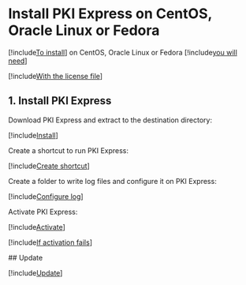 ﻿# Install PKI Express on CentOS, Oracle Linux or Fedora

[!include[To install](includes/intro-prefix.md)] on CentOS, Oracle Linux or Fedora [!include[you will need](includes/intro-suffix.md)]

[!include[With the license file](includes/prereqs-reminder.md)]

## 1. Install PKI Express

Download PKI Express and extract to the destination directory:

[!include[Install](../../../../includes/pki-express/linux/install-curl.md)]

Create a shortcut to run PKI Express:

[!include[Create shortcut](../../../../includes/pki-express/centos/create-shortcut.md)]

Create a folder to write log files and configure it on PKI Express:

[!include[Configure log](../../../../includes/pki-express/linux/config-log.md)]

Activate PKI Express:

[!include[Activate](../../../../includes/pki-express/linux/activate.md)]

[!include[If activation fails](includes/manual-activation.md)]

<a name="update" />
## Update

[!include[Update](includes/update-curl.md)]
